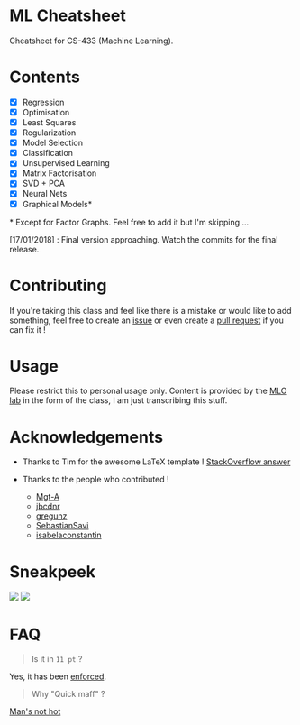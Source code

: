# ML Cheatsheet

Cheatsheet for CS-433 (Machine Learning).

# Contents

* [x] Regression
* [x] Optimisation
* [x] Least Squares
* [x] Regularization
* [x] Model Selection
* [x] Classification
* [x] Unsupervised Learning
* [x] Matrix Factorisation
* [x] SVD + PCA
* [x] Neural Nets
* [x] Graphical Models\*

\* Except for Factor Graphs. Feel free to add it but I'm skipping ...

[17/01/2018] : Final version approaching. Watch the commits for the final release.

# Contributing

If you're taking this class and feel like there is a mistake or would like to add something, feel free to create an
[issue](https://github.com/dtsbourg/ML_Cheatsheet/issues) or even create a 
[pull request](https://github.com/dtsbourg/ML_Cheatsheet/pulls) if you can fix it !

# Usage

Please restrict this to personal usage only. Content is provided by the [MLO lab](https://mlo.epfl.ch/) in the form of the class,
I am just transcribing this stuff. 

# Acknowledgements

* Thanks to Tim for the awesome LaTeX template ! [StackOverflow answer](https://stackoverflow.com/questions/1911516/how-to-make-cheat-sheets-in-latex)

* Thanks to the people who contributed !
  * [Mgt-A](https://github.com/Mgt-A)
  * [jbcdnr](https://github.com/jbcdnr)
  * [gregunz](https://github.com/gregunz)
  * [SebastianSavi](https://github.com/SebastianSavi)
  * [isabelaconstantin](https://github.com/isabelaconstantin)
  
# Sneakpeek

![](https://github.com/dtsbourg/ML_Cheatsheet/raw/master/figs/sneak-recto.png)
![](https://github.com/dtsbourg/ML_Cheatsheet/raw/master/figs/sneak-verso.png)

# FAQ

> Is it in ```11 pt``` ? 

Yes, it has been [enforced](https://github.com/dtsbourg/ML_Cheatsheet/blob/master/master.tex#L1).


> Why "Quick maff" ?

[Man's not hot](https://www.youtube.com/watch?v=k3jlviX88iw)
